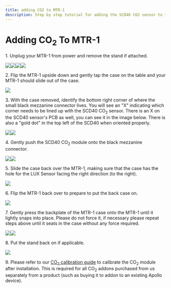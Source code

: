 ```yaml
---
title: adding CO2 to MTR-1
description: Step by step tutorial for adding the SCD40 CO2 sensor to the MTR-1.
---
```


# Adding CO<sub>2</sub> To MTR-1

1\. Unplug your MTR-1 from power and remove the stand if attached.

![](../../../../assets/mtr-1-add-co2-pic-1.jpg)![](../../../../assets/mtr-1-add-co2-pic-2.jpg)![](../../../../assets/mtr-1-add-co2-pic-3.jpg)![](../../../../assets/mtr-1-add-co2-pic-4.jpg)

2\. Flip the MTR-1 upside down and gently tap the case on the table and your MTR-1 should slide out of the case.

![](../../../../assets/mtr-1-add-co2-pic-5.jpg)

3\. With the case removed, identify the bottom right corner of where the small black mezzanine connector lives. You will see an "X" indicating which corner needs to be lined up with the SCD40 CO<sub>2</sub> sensor. There is an X on the SCD40 sensor's PCB as well, you can see it in the image below. There is also a "gold dot" in the top left of the SCD40 when oriented properly.

![](../../../../assets/mtr-1-add-co2-pic-6.jpg)![](../../../../assets/mtr-1-add-co2-pic-7.jpg)

4\. Gently push the SCD40 CO<sub>2</sub> module onto the black mezzanine connector.

![](../../../../assets/mtr-1-add-co2-pic-8.jpg)![](../../../../assets/mtr-1-add-co2-pic-9.jpg)

5\. Slide the case back over the MTR-1, making sure that the case has the hole for the LUX Sensor facing the right direction (to the right).

![](../../../../assets/mtr-1-add-co2-pic-10.jpg)

6\. Flip the MTR-1 back over to prepare to put the back case on.

![](../../../../assets/mtr-1-add-co2-pic-11.jpg)

7\. Gently press the backplate of the MTR-1 case onto the MTR-1 until it lightly snaps into place. Please do not force it, if necessary please repeat steps above until it seats in the case without any force required.

![](../../../../assets/mtr-1-add-co2-pic-12.jpg)![](../../../../assets/mtr-1-add-co2-pic-13.jpg)

8\. Put the stand back on if applicable.

![](../../../../assets/mtr-1-add-co2-pic-14.jpg)

9\. Please refer to our [CO<sub>2</sub> calibration guide](https://wiki.apolloautomation.com/products/general/calibrating-and-updating/co2-calibration/ "CO2 Calibration") to calibrate the CO<sub>2</sub> module after installation. This is required for all CO<sub>2</sub> addons purchased from us separately from a product (such as buying it to addon to an existing Apollo device).